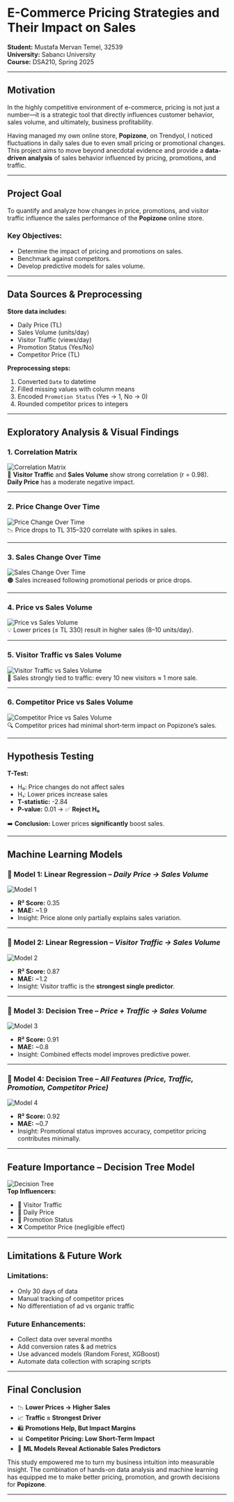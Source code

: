 # E-Commerce Pricing Strategies and Their Impact on Sales

**Student:** Mustafa Mervan Temel, 32539  
**University:** Sabancı University  
**Course:** DSA210, Spring 2025  

---

## Motivation

In the highly competitive environment of e-commerce, pricing is not just a number—it is a strategic tool that directly influences customer behavior, sales volume, and ultimately, business profitability.

Having managed my own online store, **Popizone**, on Trendyol, I noticed fluctuations in daily sales due to even small pricing or promotional changes. This project aims to move beyond anecdotal evidence and provide a **data-driven analysis** of sales behavior influenced by pricing, promotions, and traffic.

---

## Project Goal

To quantify and analyze how changes in price, promotions, and visitor traffic influence the sales performance of the **Popizone** online store.

### Key Objectives:
- Determine the impact of pricing and promotions on sales.  
- Benchmark against competitors.  
- Develop predictive models for sales volume.

---

## Data Sources & Preprocessing

**Store data includes:**
- Daily Price (TL)  
- Sales Volume (units/day)  
- Visitor Traffic (views/day)  
- Promotion Status (Yes/No)  
- Competitor Price (TL)

**Preprocessing steps:**
1. Converted `Date` to datetime  
2. Filled missing values with column means  
3. Encoded `Promotion Status` (Yes → 1, No → 0)  
4. Rounded competitor prices to integers

---

## Exploratory Analysis & Visual Findings

### 1. Correlation Matrix  
![Correlation Matrix](Correlation%20Matrix-1.png)  
📌 **Visitor Traffic** and **Sales Volume** show strong correlation (r = 0.98).  
**Daily Price** has a moderate negative impact.

---

### 2. Price Change Over Time  
![Price Change Over Time](Price%20Change%20Over%20Time-1.png)  
📉 Price drops to TL 315–320 correlate with spikes in sales.

---

### 3. Sales Change Over Time  
![Sales Change Over Time](Sales%20Change%20Over%20Time-1.png)  
🟠 Sales increased following promotional periods or price drops.

---

### 4. Price vs Sales Volume  
![Price vs Sales Volume](Price%20vs%20Sales%20Volume.png)  
💡 Lower prices (≤ TL 330) result in higher sales (8–10 units/day).

---

### 5. Visitor Traffic vs Sales Volume  
![Visitor Traffic vs Sales Volume](Visitor%20Traffic%20vs%20Sales%20Volume.png)  
🚀 Sales strongly tied to traffic: every 10 new visitors ≈ 1 more sale.

---

### 6. Competitor Price vs Sales Volume  
![Competitor Price vs Sales Volume](Competitor%20Price%20vs%20Sales%20Volume.png)  
🔍 Competitor prices had minimal short-term impact on Popizone’s sales.

---

## Hypothesis Testing

**T-Test:**  
- H₀: Price changes do not affect sales  
- H₁: Lower prices increase sales  
- **T-statistic:** -2.84  
- **P-value:** 0.01 → ✅ **Reject H₀**

➡️ **Conclusion:** Lower prices **significantly** boost sales.

---

## Machine Learning Models

### 🔹 Model 1: Linear Regression – *Daily Price → Sales Volume*  
![Model 1](Model%201%20-%20ML.png)  
- **R² Score:** 0.35  
- **MAE:** ~1.9  
- Insight: Price alone only partially explains sales variation.

---

### 🔹 Model 2: Linear Regression – *Visitor Traffic → Sales Volume*  
![Model 2](Model%202%20-%20ML.png)  
- **R² Score:** 0.87  
- **MAE:** ~1.2  
- Insight: Visitor traffic is the **strongest single predictor**.

---

### 🔹 Model 3: Decision Tree – *Price + Traffic → Sales Volume*  
![Model 3](Model%203%20-%20ML.png)  
- **R² Score:** 0.91  
- **MAE:** ~0.8  
- Insight: Combined effects model improves predictive power.

---

### 🔹 Model 4: Decision Tree – *All Features (Price, Traffic, Promotion, Competitor Price)*  
![Model 4](Model%204%20-%20ML.png)  
- **R² Score:** 0.92  
- **MAE:** ~0.7  
- Insight: Promotional status improves accuracy, competitor pricing contributes minimally.

---

## Feature Importance – Decision Tree Model  
![Decision Tree](Decision%20Tree.png)  
**Top Influencers:**  
- 🥇 Visitor Traffic  
- 🥈 Daily Price  
- 🥉 Promotion Status  
- ❌ Competitor Price (negligible effect)

---

## Limitations & Future Work

### Limitations:
- Only 30 days of data  
- Manual tracking of competitor prices  
- No differentiation of ad vs organic traffic

### Future Enhancements:
- Collect data over several months  
- Add conversion rates & ad metrics  
- Use advanced models (Random Forest, XGBoost)  
- Automate data collection with scraping scripts

---

## Final Conclusion

- 📉 **Lower Prices → Higher Sales**  
- 📈 **Traffic = Strongest Driver**  
- 🛍️ **Promotions Help, But Impact Margins**  
- 📊 **Competitor Pricing: Low Short-Term Impact**  
- 🤖 **ML Models Reveal Actionable Sales Predictors**

This study empowered me to turn my business intuition into measurable insight. The combination of hands-on data analysis and machine learning has equipped me to make better pricing, promotion, and growth decisions for **Popizone**.

---
